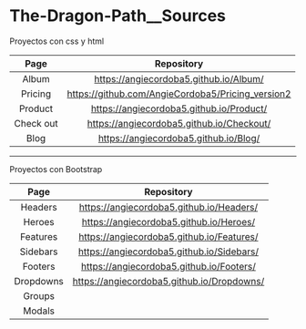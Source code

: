 # The-Dragon-Path__Sources

Proyectos con css y html

| Page | Repository |
| :--: | :--------: |
| Album | https://angiecordoba5.github.io/Album/ |
| Pricing | https://github.com/AngieCordoba5/Pricing_version2 |
| Product | https://angiecordoba5.github.io/Product/ |
| Check out | https://angiecordoba5.github.io/Checkout/ |
| Blog | https://angiecordoba5.github.io/Blog/ |


------------------------------------------------------

Proyectos con Bootstrap

| Page | Repository |
| :--: | :--------: |
| Headers | https://angiecordoba5.github.io/Headers/ |
| Heroes | https://angiecordoba5.github.io/Heroes/ |
| Features | https://angiecordoba5.github.io/Features/ |
| Sidebars | https://angiecordoba5.github.io/Sidebars/|
| Footers | https://angiecordoba5.github.io/Footers/ |
| Dropdowns | https://angiecordoba5.github.io/Dropdowns/ |
| Groups |  |
| Modals | |



